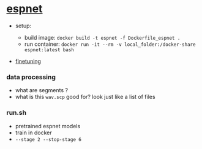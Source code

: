 # [espnet](https://github.com/espnet/espnet)
* setup: 
    * build image: `docker build -t espnet -f Dockerfile_espnet .`
    * run container: `docker run -it --rm -v local_folder:/docker-share espnet:latest bash`

* [finetuning](https://espnet.github.io/espnet/tutorial.html#how-to-use-finetuning)

### data processing
* what are segments ?
* what is this `wav.scp` good for? look just like a list of files
### run.sh
* pretrained espnet models
* train in docker
* `--stage 2 --stop-stage 6`